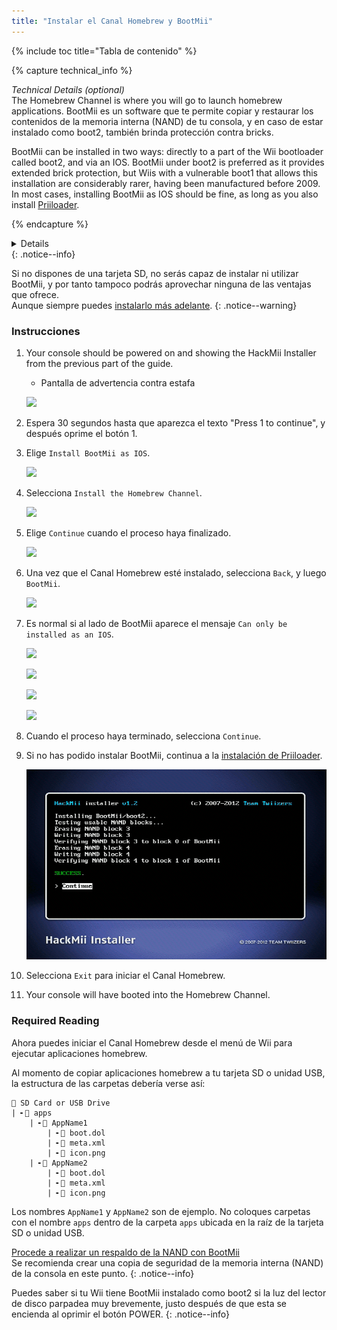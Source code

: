 ```yaml
---
title: "Instalar el Canal Homebrew y BootMii"
---
```


{% include toc title="Tabla de contenido" %}

{% capture technical_info %}
<summary><em>Technical Details (optional)</em></summary>
The Homebrew Channel is where you will go to launch homebrew applications. BootMii es un software que te permite copiar y restaurar los contenidos de la memoria interna (NAND) de tu consola, y en caso de estar instalado como boot2, también brinda protección contra bricks.

BootMii can be installed in two ways: directly to a part of the Wii bootloader called boot2, and via an IOS. BootMii under boot2 is preferred as it provides extended brick protection, but Wiis with a vulnerable boot1 that allows this installation are considerably rarer, having been manufactured before 2009. In most cases, installing BootMii as IOS should be fine, as long as you also install [Priiloader](priiloader).

{% endcapture %}
<details>{{ technical_info | markdownify }}</details>
{: .notice--info}

Si no dispones de una tarjeta SD, no serás capaz de instalar ni utilizar BootMii, y por tanto tampoco podrás aprovechar ninguna de las ventajas que ofrece. <br> Aunque siempre puedes [instalarlo más adelante](hackmii).
{: .notice--warning}

### Instrucciones

1. Your console should be powered on and showing the HackMii Installer from the previous part of the guide.
    + Pantalla de advertencia contra estafa

    ![](/images/hackmii/scam.png)

1. Espera 30 segundos hasta que aparezca el texto "Press 1 to continue", y después oprime el botón 1.
1. Elige `Install BootMii as IOS`.

    ![](/images/hackmii/test_results.png)

1. Selecciona `Install the Homebrew Channel`.

    ![](/images/hackmii/hbc_install.png)

1. Elige `Continue` cuando el proceso haya finalizado.

    ![](/images/hackmii/hbc_install_ok.png)

1. Una vez que el Canal Homebrew esté instalado, selecciona `Back`, y luego `BootMii`.

    ![](/images/hackmii/bootmii_install.png)

1. Es normal si al lado de BootMii aparece el mensaje `Can only be installed as an IOS`.

    ![](/images/hackmii/bootmii_install1.png)

    ![](/images/hackmii/bootmii_install2.png)

    ![](/images/hackmii/bootmii_install3.png)

    ![](/images/hackmii/bootmii_install_ok.png)

1. Cuando el proceso haya terminado, selecciona `Continue`.
1. Si no has podido instalar BootMii, continua a la [instalación de Priiloader](priiloader).

    ![](/images/hackmii/bootmii_install4.png)

1. Selecciona `Exit` para iniciar el Canal Homebrew.
1. Your console will have booted into the Homebrew Channel.

### Required Reading

Ahora puedes iniciar el Canal Homebrew desde el menú de Wii para ejecutar aplicaciones homebrew.

Al momento de copiar aplicaciones homebrew a tu tarjeta SD o unidad USB, la estructura de las carpetas debería verse así:

```
💾 SD Card or USB Drive
| ╸📁 apps
    | ╸📁 AppName1
        | ╸📄 boot.dol
        | ╸📄 meta.xml
        | ╸📄 icon.png
    | ╸📁 AppName2
        | ╸📄 boot.dol
        | ╸📄 meta.xml
        | ╸📄 icon.png
```

Los nombres `AppName1` y `AppName2` son de ejemplo. No coloques carpetas con el nombre `apps` dentro de la carpeta `apps` ubicada en la raíz de la tarjeta SD o unidad USB.

[Procede a realizar un respaldo de la NAND con BootMii](bootmii)<br> Se recomienda crear una copia de seguridad de la memoria interna (NAND) de la consola en este punto.
{: .notice--info}

Puedes saber si tu Wii tiene BootMii instalado como boot2 si la luz del lector de disco parpadea muy brevemente, justo después de que esta se encienda al oprimir el botón POWER.
{: .notice--info}
